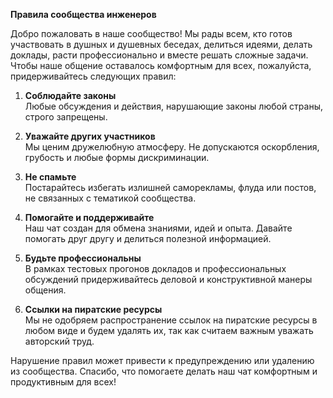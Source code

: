 **Правила сообщества инженеров**

Добро пожаловать в наше сообщество! Мы рады всем, кто готов участвовать в душных и душевных беседах, делиться идеями, делать доклады, расти профессионально и вместе решать сложные задачи. 
Чтобы наше общение оставалось комфортным для всех, пожалуйста, придерживайтесь следующих правил:

1. **Соблюдайте законы**  
   Любые обсуждения и действия, нарушающие законы любой страны, строго запрещены.

2. **Уважайте других участников**  
   Мы ценим дружелюбную атмосферу. Не допускаются оскорбления, грубость и любые формы дискриминации.

3. **Не спамьте**  
   Постарайтесь избегать излишней саморекламы, флуда или постов, не связанных с тематикой сообщества.

4. **Помогайте и поддерживайте**  
   Наш чат создан для обмена знаниями, идей и опыта. Давайте помогать друг другу и делиться полезной информацией.

5. **Будьте профессиональны**  
   В рамках тестовых прогонов докладов и профессиональных обсуждений придерживайтесь деловой и конструктивной манеры общения.

6. **Ссылки на пиратские ресурсы**  
   Мы не одобряем распространение ссылок на пиратские ресурсы в любом виде и будем удалять их, так как считаем важным уважать авторский труд.

Нарушение правил может привести к предупреждению или удалению из сообщества. Спасибо, что помогаете делать наш чат комфортным и продуктивным для всех!
